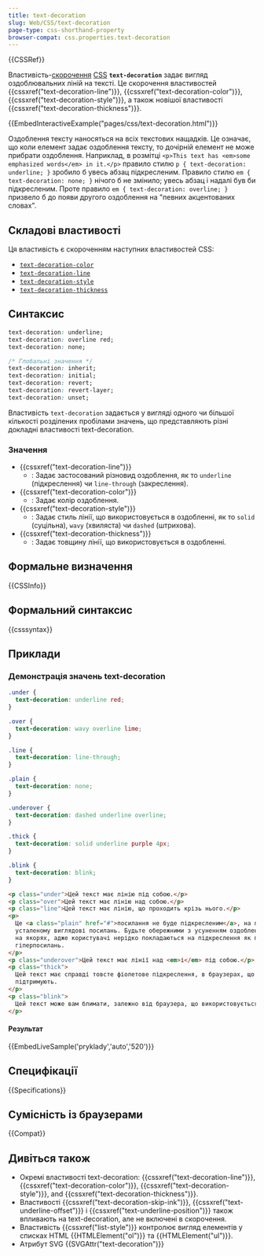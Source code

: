 ```yaml
---
title: text-decoration
slug: Web/CSS/text-decoration
page-type: css-shorthand-property
browser-compat: css.properties.text-decoration
---
```


{{CSSRef}}

Властивість-[скорочення](/uk/docs/Web/CSS/Shorthand_properties) [CSS](/uk/docs/Web/CSS) **`text-decoration`** задає вигляд оздоблювальних ліній на тексті. Це скорочення властивостей {{cssxref("text-decoration-line")}}, {{cssxref("text-decoration-color")}}, {{cssxref("text-decoration-style")}}, а також новішої властивості {{cssxref("text-decoration-thickness")}}.

{{EmbedInteractiveExample("pages/css/text-decoration.html")}}

Оздоблення тексту наносяться на всіх текстових нащадків. Це означає, що коли елемент задає оздоблення тексту, то дочірній елемент не може прибрати оздоблення. Наприклад, в розмітці `<p>This text has <em>some emphasized words</em> in it.</p>` правило стилю `p { text-decoration: underline; }` зробило б увесь абзац підкресленим. Правило стилю `em { text-decoration: none; }` нічого б не змінило; увесь абзац і надалі був би підкресленим. Проте правило `em { text-decoration: overline; }` призвело б до появи другого оздоблення на "певних акцентованих словах".

## Складові властивості

Ця властивість є скороченням наступних властивостей CSS:

- [`text-decoration-color`](/uk/docs/Web/CSS/text-decoration-color)
- [`text-decoration-line`](/uk/docs/Web/CSS/text-decoration-line)
- [`text-decoration-style`](/uk/docs/Web/CSS/text-decoration-style)
- [`text-decoration-thickness`](/uk/docs/Web/CSS/text-decoration-thickness)

## Синтаксис

```css
text-decoration: underline;
text-decoration: overline red;
text-decoration: none;

/* Глобальні значення */
text-decoration: inherit;
text-decoration: initial;
text-decoration: revert;
text-decoration: revert-layer;
text-decoration: unset;
```

Властивість `text-decoration` задається у вигляді одного чи більшої кількості розділених пробілами значень, що представляють різні докладні властивості text-decoration.

### Значення

- {{cssxref("text-decoration-line")}}
  - : Задає застосований різновид оздоблення, як то `underline` (підкреслення) чи `line-through` (закреслення).
- {{cssxref("text-decoration-color")}}
  - : Задає колір оздоблення.
- {{cssxref("text-decoration-style")}}
  - : Задає стиль лінії, що використовується в оздобленні, як то `solid` (суцільна), `wavy` (хвиляста) чи `dashed` (штрихова).
- {{cssxref("text-decoration-thickness")}}
  - : Задає товщину лінії, що використовується в оздобленні.

## Формальне визначення

{{CSSInfo}}

## Формальний синтаксис

{{csssyntax}}

## Приклади

### Демонстрація значень text-decoration

```css
.under {
  text-decoration: underline red;
}

.over {
  text-decoration: wavy overline lime;
}

.line {
  text-decoration: line-through;
}

.plain {
  text-decoration: none;
}

.underover {
  text-decoration: dashed underline overline;
}

.thick {
  text-decoration: solid underline purple 4px;
}

.blink {
  text-decoration: blink;
}
```

```html
<p class="under">Цей текст має лінію під собою.</p>
<p class="over">Цей текст має лінію над собою.</p>
<p class="line">Цей текст має лінію, що проходить крізь нього.</p>
<p>
  Це <a class="plain" href="#">посилання не буде підкресленим</a>, на противагу
  усталеному виглядові посилань. Будьте обережними з усуненням оздоблення тексту
  на якорях, адже користувачі нерідко покладаються на підкреслення як позначення
  гіперпосилань.
</p>
<p class="underover">Цей текст має лінії над <em>і</em> під собою.</p>
<p class="thick">
  Цей текст має справді товсте фіолетове підкреслення, в браузерах, що це
  підтримують.
</p>
<p class="blink">
  Цей текст може вам блимати, залежно від браузера, що використовується.
</p>
```

#### Результат

{{EmbedLiveSample('pryklady','auto','520')}}

## Специфікації

{{Specifications}}

## Сумісність із браузерами

{{Compat}}

## Дивіться також

- Окремі властивості text-decoration: {{cssxref("text-decoration-line")}}, {{cssxref("text-decoration-color")}}, {{cssxref("text-decoration-style")}}, and {{cssxref("text-decoration-thickness")}}.
- Властивості {{cssxref("text-decoration-skip-ink")}}, {{cssxref("text-underline-offset")}} і {{cssxref("text-underline-position")}} також впливають на text-decoration, але не включені в скорочення.
- Властивість {{cssxref("list-style")}} контролює вигляд елементів у списках HTML {{HTMLElement("ol")}} та {{HTMLElement("ul")}}.
- Атрибут SVG {{SVGAttr("text-decoration")}}
